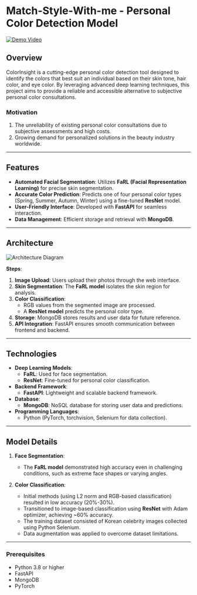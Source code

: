 
# Match-Style-With-me - Personal Color Detection Model  

[![Demo Video](https://img.shields.io/badge/Watch-Demo-blue)](https://drive.google.com/file/d/1X_kriDQnA-9bsoMIoQZFPFDYrYdz3dja/preview)


## Overview  

ColorInsight is a cutting-edge personal color detection tool designed to identify the colors that best suit an individual based on their skin tone, hair color, and eye color. By leveraging advanced deep learning techniques, this project aims to provide a reliable and accessible alternative to subjective personal color consultations.

### Motivation  
1. The unreliability of existing personal color consultations due to subjective assessments and high costs.  
2. Growing demand for personalized solutions in the beauty industry worldwide.  

---

## Features  

- **Automated Facial Segmentation**: Utilizes **FaRL (Facial Representation Learning)** for precise skin segmentation.  
- **Accurate Color Prediction**: Predicts one of four personal color types (Spring, Summer, Autumn, Winter) using a fine-tuned **ResNet** model.  
- **User-Friendly Interface**: Developed with **FastAPI** for seamless interaction.  
- **Data Management**: Efficient storage and retrieval with **MongoDB**.  

---

## Architecture  
![Architecture Diagram](https://drive.google.com/uc?id=1e93Kr26sD2sSmGLXhaqjrbpifVl_i2q_)



 

**Steps**:  
1. **Image Upload**: Users upload their photos through the web interface.  
2. **Skin Segmentation**: The **FaRL model** isolates the skin region for analysis.  
3. **Color Classification**:  
   - RGB values from the segmented image are processed.  
   - A **ResNet model** predicts the personal color type.  
4. **Storage**: MongoDB stores results and user data for future reference.  
5. **API Integration**: FastAPI ensures smooth communication between frontend and backend.  

---

## Technologies  

- **Deep Learning Models**:  
  - **FaRL**: Used for face segmentation.  
  - **ResNet**: Fine-tuned for personal color classification.  
- **Backend Framework**:  
  - **FastAPI**: Lightweight and scalable backend framework.  
- **Database**:  
  - **MongoDB**: NoSQL database for storing user data and predictions.  
- **Programming Languages**:  
  - Python (PyTorch, torchvision, Selenium for data collection).  

---


## Model Details  

1. **Face Segmentation**:  
   - The **FaRL model** demonstrated high accuracy even in challenging conditions, such as extreme face shapes or varying angles.  

2. **Color Classification**:  
   - Initial methods (using L2 norm and RGB-based classification) resulted in low accuracy (20%-30%).  
   - Transitioned to image-based classification using **ResNet** with Adam optimizer, achieving ~60% accuracy.  
   - The training dataset consisted of Korean celebrity images collected using Python Selenium.  
   - Data augmentation was applied to overcome dataset limitations.  

---
### Prerequisites  
- Python 3.8 or higher  
- FastAPI  
- MongoDB  
- PyTorch  


